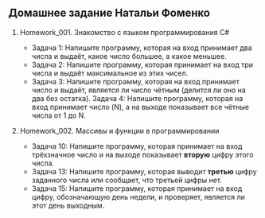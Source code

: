 ## Домашнее задание Натальи Фоменко

1. Homework_001. Знакомство с языком программирования С#
    * Задача 1: Напишите программу, которая на вход принимает два числа и выдаёт, какое число большее, а какое меньшее. 
    * Задача 2: Напишите программу, которая принимает на вход три числа и выдаёт максимальное из этих чисел.
    * Задача 3: Напишите программу, которая на вход принимает число и выдаёт, является ли число чётным (делится ли оно на два без остатка).
    Задача 4: Напишите программу, которая на вход принимает число (N), а на выходе показывает все чётные числа от 1 до N.

2. Homework_002. Массивы и функции в программировании
    * Задача 10: Напишите программу, которая принимает на вход трёхзначное число и на выходе показывает __вторую__ цифру этого числа.
    * Задача 13: Напишите программу, которая выводит __третью__ цифру заданного числа или сообщает, что третьей цифры нет.
    * Задача 15: Напишите программу, которая принимает на вход цифру, обозначающую день недели, и проверяет, является ли этот день выходным.

   